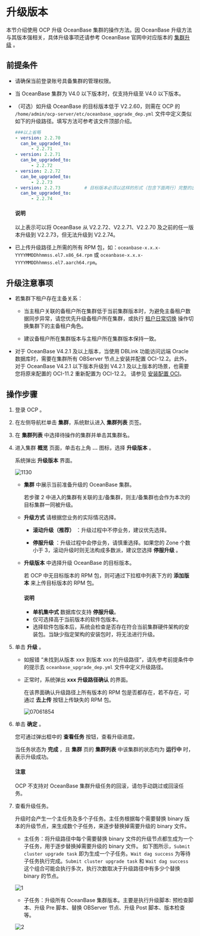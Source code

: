 # 升级版本

本节介绍使用 OCP 升级 OceanBase 集群的操作方法。因 OceanBase 升级方法与其版本强相关，具体升级事项还请参考 OceanBase 官网中对应版本的 [集群升级](https://www.oceanbase.com/docs/oceanbase-database-cn) 。

## 前提条件

* 请确保当前登录账号具备集群的管理权限。

* 当 OceanBase 集群为 V4.0 以下版本时，仅支持升级至 V4.0 以下版本。

* （可选）如升级 OceanBase 的目标版本低于 V2.2.60，则需在 OCP 的 `/home/admin/ocp-server/etc/oceanbase_upgrade_dep.yml` 文件中定义类似如下的升级路径。填写方法可参考该文件顶部介绍。

  ```yaml
  ###以上省略
  - version: 2.2.70
    can_be_upgraded_to:
        - 2.2.71
  - version: 2.2.71
    can_be_upgraded_to:
        - 2.2.72
  - version: 2.2.72
    can_be_upgraded_to:
        - 2.2.73
  - version: 2.2.73         # 目标版本必须以这样的形式（包含下面两行）完整的出现。
    can_be_upgraded_to:
        - 2.2.74
  ```

   <main id="notice" type='explain'>
    <h4>说明</h4>
    <p>以上表示可以将 OceanBase 从 V2.2.72、V2.2.71、V2.2.70 及之前的任一版本升级到 V2.2.73，但无法升级到 V2.2.74。</p>
   </main>
  
* 已上传升级路径上所需的所有 RPM 包，如：`oceanbase-x.x.x-YYYYMMDDhhmmss.el7.x86_64.rpm` 或 `oceanbase-x.x.x-YYYYMMDDhhmmss.el7.aarch64.rpm`。

## 升级注意事项

* 若集群下租户存在主备关系：

  * 当主租户关联的备租户所在集群低于当前集群版本时，为避免主备租户数据同步异常，请您优先升级备租户所在集群，或执行 <a href="../1200.manage-disaster-recovery/100.switching-primary-and-standby-tenants/">[租户日常切换](../1200.manage-disaster-recovery/100.switching-primary-and-standby-tenants/100.daily-active-standby-tenant-switchover.md)</a> 操作切换集群下的主备租户角色。

  * 建议备租户所在集群版本与主租户所在集群版本保持一致。

* 对于 OceanBase V4.2.1 及以上版本，当使用 DBLink 功能访问远端 Oracle 数据库时，需要在集群所有 OBServer 节点上安装并配置 OCI-12.2。此外，对于 OceanBase V4.2.1 以下版本升级到 V4.2.1 及以上版本的场景，也需要您将原来配置的 OCI-11.2 重新配置为 OCI-12.2。 请参见 [安装配置 OCI](https://www.oceanbase.com/docs/common-oceanbase-database-cn-1000000000641866)。

## 操作步骤

1. 登录 OCP 。

2. 在左侧导航栏单击 **集群**，系统默认进入 **集群列表** 页签。

3. 在 **集群列表** 中选择待操作的集群并单击其集群名。

4. 进入集群 **概览** 页面，单击右上角 **...** 图标，选择 **升级版本** 。

   系统弹出 **升级版本** 界面。

   ![1130](https://help-static-aliyun-doc.aliyuncs.com/assets/img/zh-CN/4270628361/p360958.png)

   * **集群** 中展示当前准备升级的 OceanBase 集群。

     若步骤 2 中进入的集群有关联的主/备集群，则主/备集群也会作为本次的目标集群一同被升级。

   * **升级方式** 请根据您业务的实际情况选择。

     * **滚动升级（推荐）** ：升级过程中不停业务，建议优先选择。

     * **停服升级** ：升级过程中会停业务，请慎重选择。如果您的 Zone 个数小于 3，滚动升级时则无法构成多数派，建议您选择 **停服升级** 。

   * **升级版本** 中选择升级 OceanBase 的目标版本。

     若 OCP 中无目标版本的 RPM 包，则可通过下拉框中列表下方的 **添加版本** 来上传目标版本的 RPM 包。

     <main id="notice" type='explain'>
     <h4>说明</h4>
     <p><ul>
     <li><b>单机集中式</b> 数据库仅支持 <b>停服升级</b>。</li>
     <li>仅可选择高于当前版本的软件包版本。</li>
     <li>选择软件包版本后，系统会检查是否存在符合当前集群硬件架构的安装包。当缺少指定架构的安装包时，将无法进行升级。</li>
     </ul></p>
     </main>

5. 单击 **升级** 。

   * 如报错 “未找到从版本 xxx 到版本 xxx 的升级路径”，请先参考前提条件中的提示去 `oceanbase_upgrade_dep.yml` 文件中定义升级路径。

   * 正常时，系统弹出 **xxx 升级路径确认** 的界面。

     在该界面确认升级路径上所有版本的 RPM 包是否都存在，若不存在，可通过 **去上传** 按钮上传缺失的 RPM 包。

     ![07061854](https://help-static-aliyun-doc.aliyuncs.com/assets/img/zh-CN/6978365261/p291963.png)

6. 单击 **确定** 。

   您可通过弹出框中的 **查看任务** 按钮，查看升级进度。

   当任务状态为 **完成** ，且 **集群** 页的 **集群列表** 中该集群的状态均为 **运行中** 时，表示升级成功。

   <main id="notice" type='notice'>
    <h4>注意</h4>
    <p>OCP 不支持对 OceanBase 集群升级任务的回滚，请勿手动跳过或回滚任务。</p>
   </main>
  
7. 查看升级任务。

   升级时会产生一个主任务及多个子任务。主任务根据每个需要替换 binary 版本的升级节点，来生成数个子任务，来逐步替换掉需要升级的 binary 文件。

   * 主任务：将升级路径中每个需要替换 binary 文件的升级节点都生成为一个子任务，用于逐步替换掉需要升级的 binary 文件。
    如下图所示，`Submit cluster upgrade task` 即为生成一个子任务。`Wait dag success` 为等待子任务执行完成。`Submit cluster upgrade task` 和 `Wait dag success` 这个组合可能会执行多次，执行次数取决于升级路径中有多少个替换 binary 的节点。

    ![1](https://obbusiness-private.oss-cn-shanghai.aliyuncs.com/doc/img/ocp/%E4%B8%BB%E4%BB%BB%E5%8A%A1.png)

   * 子任务：升级所有 OceanBase 集群版本。主要是执行升级脚本: 预检查脚本、升级 Pre 脚本、替换 OBServer 节点、升级 Post 脚本、版本检查等。

    ![2](https://obbusiness-private.oss-cn-shanghai.aliyuncs.com/doc/img/ocp/%E5%AD%90%E4%BB%BB%E5%8A%A1.png)
